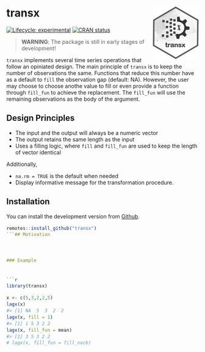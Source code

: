 
<!-- README.md is generated from README.Rmd. Please edit that file -->

# transx <a href='https://kvasilopoulos.github.io/transx'><img src='man/figures/logo.png' align="right" height="138" /></a>

<!-- badges: start -->

[![Lifecycle:
experimental](https://img.shields.io/badge/lifecycle-experimental-orange.svg)](https://www.tidyverse.org/lifecycle/#experimental)
[![CRAN
status](https://www.r-pkg.org/badges/version/transx)](https://CRAN.R-project.org/package=transx)
<!-- badges: end -->

> **WARNING**: The package is still in early stages of development\!

`transx` implements several time series operations that follow an
opiniated design. The main principle of `transx` is to keep the number
of observations the same. Functions that reduce this number have as a
default to `fill` the observation gap (default: NA). However, the user
may choose to choose anothe value to fill or even provide a function
through `fill_fun` to achieve the replacement. The `fill_fun` will use
the remaining observations as the body of the argument.

## Design Principles

  - The input and the output will always be a numeric vector
  - The output retains the same length as the input
  - Uses a filling logic, where `fill` and `fill_fun` are used to keep
    the length of vector identical

Additionally,

  - `na.rm = TRUE` is the default when needed
  - Display informative message for the transformation procedure.

## Installation

You can install the development version from
[Github](https://github.com/kvasilopoulos/transx).

```` r
remotes::install_github("transx")
```## Motivation



### Example 


```r
library(transx)
````

``` r
x <- c(5,3,2,2,5)
lagx(x)
#> [1] NA  5  3  2  2
lagx(x, fill = 1)
#> [1] 1 5 3 2 2
lagx(x, fill_fun = mean)
#> [1] 3 5 3 2 2
# lagx(x, fill_fun = fill_nocb)
```
